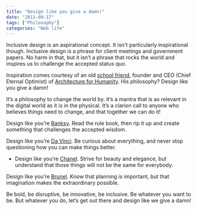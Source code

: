 ```yaml
---
title: "Design like you give a damn!"
date: "2011-09-17"
tags: ["Philosophy"]
categories: "Web life"
---
```


Inclusive design is an aspirational concept. It isn't particularly inspirational though. Inclusive design is a phrase for client meetings and government papers. No harm in that, but it isn’t a phrase that rocks the world and inspires us to challenge the accepted status quo.

Inspiration comes courtesy of an old [school friend](https://about.me/cameronsinclair), founder and CEO (Chief Eternal Optimist) of [Architecture for Humanity](https://architectureforhumanity.org/). His philosophy? Design like you give a damn!

It’s a philosophy to change the world by. It’s a mantra that is as relevant in the digital world as it is in the physical. It’s a clarion call to anyone who believes things need to change, and that together we can do it!

Design like you’re [Banksy](https://en.wikipedia.org/wiki/Banksy). Read the rule book, then rip it up and create something that challenges the accepted wisdom.

Design like you’re [Da Vinci](https://en.wikipedia.org/wiki/Leonardo_da_Vinci). Be curious about everything, and never stop questioning how you can make things better.

* Design like you’re [Chanel](https://en.wikipedia.org/wiki/Coco_Chanel). Strive for beauty and elegance, but understand that those things will not be the same for everybody.

Design like you’re [Brunel](https://en.wikipedia.org/wiki/Isambard_Kingdom_Brunel). Know that planning is important, but that imagination makes the extraordinary possible.

Be bold, be disruptive, be innovative, be inclusive. Be whatever you want to be. But whatever you do, let’s get out there and design like we give a damn!

